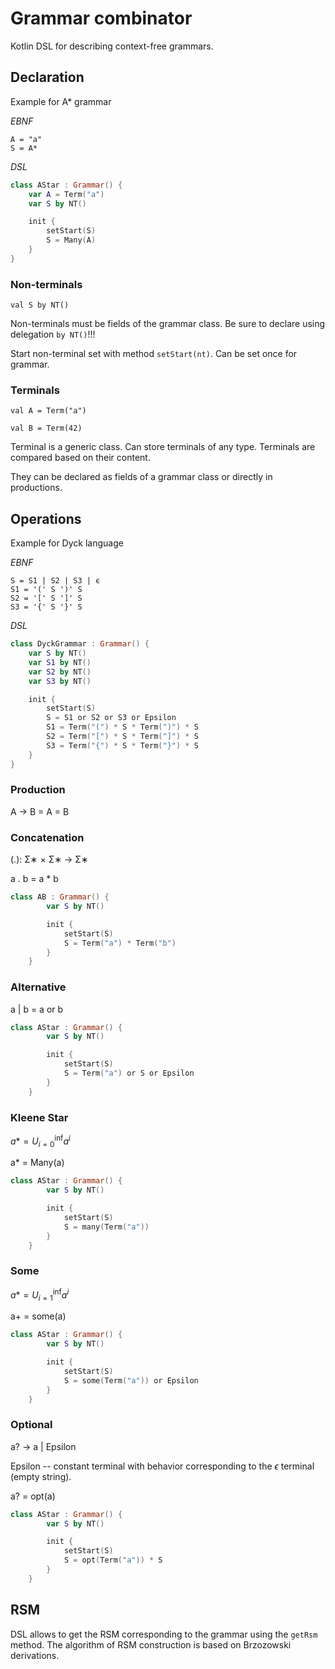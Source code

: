 # Grammar combinator
Kotlin DSL for describing context-free grammars.



## Declaration

Example for A* grammar

*EBNF*
```
A = "a"
S = A* 
```
*DSL*
```kotlin
class AStar : Grammar() {
    var A = Term("a")
    var S by NT()

    init {
        setStart(S)
        S = Many(A)
    }
}
```
### Non-terminals

`val S by NT()`

Non-terminals must be fields of the grammar class. Be sure to declare using delegation `by NT()`!!!

Start non-terminal set with method `setStart(nt)`. Can be set once for grammar.

### Terminals

`val A = Term("a")`

`val B = Term(42)`

Terminal is a generic class. Can store terminals of any type. Terminals are compared based on their content.

They can be declared as fields of a grammar class or directly in productions.

## Operations
Example for Dyck language

*EBNF*
```
S = S1 | S2 | S3 | ϵ
S1 = '(' S ')' S 
S2 = '[' S ']' S 
S3 = '{' S '}' S 
```
*DSL*
```kotlin
class DyckGrammar : Grammar() {
    var S by NT()
    var S1 by NT()
    var S2 by NT()
    var S3 by NT()

    init {
        setStart(S)
        S = S1 or S2 or S3 or Epsilon
        S1 = Term("(") * S * Term(")") * S
        S2 = Term("[") * S * Term("]") * S
        S3 = Term("{") * S * Term("}") * S
    }
}
```
### Production
A → B = A = B

### Concatenation
(.): Σ∗ × Σ∗ → Σ∗

a . b = a * b
```kotlin
class AB : Grammar() {
        var S by NT()

        init {
            setStart(S)
            S = Term("a") * Term("b")
        }
    }
```
### Alternative
a | b = a or b

```kotlin
class AStar : Grammar() {
        var S by NT()

        init {
            setStart(S)
            S = Term("a") or S or Epsilon
        }
    }
```

### Kleene Star
$a* = U_{i=0}^{\inf}a^i$

a* = Many(a)

```kotlin
class AStar : Grammar() {
        var S by NT()

        init {
            setStart(S)
            S = many(Term("a"))
        }
    }
```

### Some
$a* = U_{i=1}^{\inf}a^i$

a+ = some(a)

```kotlin
class AStar : Grammar() {
        var S by NT()

        init {
            setStart(S)
            S = some(Term("a")) or Epsilon
        }
    }
```

### Optional
a? -> a | Epsilon

Epsilon -- constant terminal with behavior corresponding to the $\epsilon$ terminal (empty string).

a? = opt(a)

```kotlin
class AStar : Grammar() {
        var S by NT()

        init {
            setStart(S)
            S = opt(Term("a")) * S
        }
    }
```

## RSM
DSL allows to get the RSM corresponding to the grammar using the `getRsm` method.
The algorithm of RSM construction is based on Brzozowski derivations.

